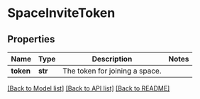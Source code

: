 # SpaceInviteToken

## Properties
Name | Type | Description | Notes
------------ | ------------- | ------------- | -------------
**token** | **str** | The token for joining a space. | 

[[Back to Model list]](../README.md#documentation-for-models) [[Back to API list]](../README.md#documentation-for-api-endpoints) [[Back to README]](../README.md)


